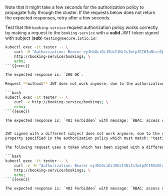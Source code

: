Note that it might take a few seconds for the authorization policy to propagate fully through the cluster.
If the requests below does not return the expected responses, retry after a few seconds.

Test that the `booking-service` request authorization policy works correctly by making a request to 
the `booking-service` with a **valid** JWT token signed with subject (**sub**) `testing@secure.istio.io`:

```bash
kubectl exec -it tester -- \
    curl -H "Authorization: Bearer eyJhbGciOiJSUzI1NiIsImtpZCI6InNlcnZpY2VfYXBwX2tleXMiLCJ0eXAiOiJKV1QifQ.eyJleHAiOjQ4NjUzMTg3NDIsImdyb3VwcyI6WyJncm91cDIiXSwiaXNzIjoidGVzdGluZ0BzZWN1cmUuaXN0aW8uaW8iLCJzdWIiOiJ0ZXN0aW5nQHNlY3VyZS5pc3Rpby5pbyJ9.fUQyCIbrxAHdh80q3a9Ho3mybnF253SqNIwzVZ5Hfhl33X6ANGLU5byj1HK3EpwPGH-bhXNhxFN7RXBrL8ASaw12Geg88S9pVdirAHMUv03aEX2vfUDhLrCL6DhFRd76CAnRn-K_MsIzDy3CMUflU-xFFnZ2hELoHr8KfuUW57heaKr8Kn-ng3ife3x4kJBGR31H_THLdJxMFBrwYggdNwEW3X0cL3OOkKvQyTXe8TuMHQDaUEXUCit5jeEW24NoNJ8_bR8X42z7ok9EUQUtIUcXJnP2HVMehuj6fHnMb7l5Bug8W6n66hmadAl8mvQ73ln2l_65JPtF5F4uVh245g" \
    http://booking-service/bookings; \
    echo;
```{{exec}}

The expected response is: `200 OK`.

Request **without** JWT does not work anymore, due to the authorization policy:

```bash
kubectl exec -it tester -- \
    curl -v http://booking-service/bookings; \
    echo;
```{{exec}}

The expected response is: `403 Forbidden` with message: `RBAC: access denied`.


JWT signed with a different subject does not work anymore, due to the source request principal 
property specified in the authorization policy which must match: *testing@secure.istio.io/testing@secure.istio.io*.

The folowing request uses a token which has been signed with a different subect (tom@secure.istio.io) instead of (testing@secure.istio.io):

```bash
kubectl exec -it tester -- \
    curl -v -H "Authorization: Bearer eyJhbGciOiJSUzI1NiIsImtpZCI6InNlcnZpY2VfYXBwX2tleXMiLCJ0eXAiOiJKV1QifQ.eyJleHAiOjQ4NjUzMTg5ODEsImdyb3VwcyI6WyJncm91cDIiXSwiaXNzIjoidGVzdGluZ0BzZWN1cmUuaXN0aW8uaW8iLCJzdWIiOiJ0b21Ac2VjdXJlLmlzdGlvLmlvIn0.HyKAoKcDLqJGMUw0tqWehpfiuY6LJ3eeK9I5AfrJ79mQo_ZMOml4YDmMz30LBAt1uW5Db3KWL782IAI7wuFRLNzVWrwU06Xc1ay1JRRBUwYqu_6wIB18j-5epFz-Y_Bftb9EznFxEijgS_oA2l9zz4QcgxYdNzQM3_xWxnkrPUSgNa-UWj12WrI3O6rQ-1SyWv98yS99BJimvHQ6Qot_AHjBsJeolQM6jSNItLGAXiK3xAV-CoRJiGMa6g0rVI6DAdVLZ2LwtY7zQmZ4QjGMg2byjcX-WG3DX73-HUesaObmDvscJxMUAjj5AFZcYEd-tDLSWCCmEd4eEL7lp5hOkA" \
    http://booking-service/bookings; \
    echo;
```{{exec}}

The expected response is: `403 Forbidden` with message: `RBAC: access denied`.